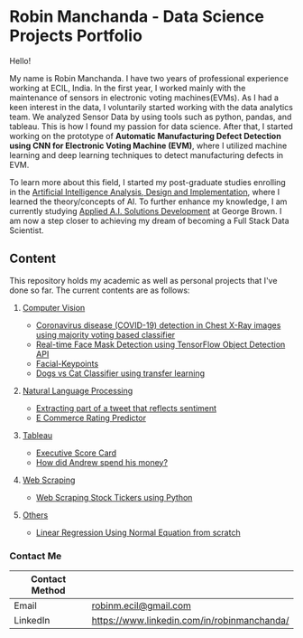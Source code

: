 # Robin Manchanda - Data Science Projects Portfolio

Hello!

My name is Robin Manchanda. I have two years of professional experience working at ECIL, India. In the first year, I worked mainly with the maintenance of sensors in electronic voting machines(EVMs). As I had a keen interest in the data, I voluntarily started working with the data analytics team. We analyzed Sensor Data by using tools such as python, pandas, and tableau. This is how I found my passion for data science. After that, I started working on the prototype of <b>Automatic Manufacturing Defect Detection using CNN for Electronic Voting Machine (EVM)</b>, where I utilized machine learning and deep learning techniques to detect manufacturing defects in EVM.

To learn more about this field, I started my post-graduate studies enrolling in the [Artificial Intelligence Analysis, Design and Implementation](https://durhamcollege.ca/programs/artificial-intelligence-analysis-design-and-implementation-graduate-certificate), where I learned the theory/concepts of AI. To further enhance my knowledge, I am currently studying [Applied A.I. Solutions Development](https://www.georgebrown.ca/programs/applied-ai-solutions-development-program-postgraduate-t431) at George Brown. I am now a step closer to achieving my dream of becoming a Full Stack Data Scientist.



## Content

This repository holds my academic as well as personal projects that I've done so far. The current contents are as follows:
1. [Computer Vision](https://github.com/robmanch/Data-Science/tree/main/Computer%20Vision)
    - [Coronavirus disease (COVID-19) detection in Chest X-Ray images using majority voting based classifier](https://github.com/robmanch/Data-Science/tree/main/Computer%20Vision/COVID-19-detection-in-Chest-X-Ray-images-using-majority-voting-based-classifier)
    - [Real-time Face Mask Detection using TensorFlow Object Detection API](https://github.com/robmanch/Data-Science/tree/main/Computer%20Vision/Real-time%20Face%20Mask%20Detection%20using%20TensorFlow%20Object%20Detection%20API)
    - [Facial-Keypoints](https://github.com/robmanch/Data-Science/tree/main/Computer%20Vision/Facial-Keypoints)
    - [Dogs vs Cat Classifier using transfer learning](https://github.com/robmanch/Data-Science/tree/main/Computer%20Vision/Dogs-vs-Cat-Classifier-using-transfer-learning)


2. [Natural Language Processing](https://github.com/robmanch/Data-Science/tree/main/Natural%20Language%20Processing)
    - [Extracting part of a tweet that reflects sentiment](https://github.com/robmanch/Data-Science/tree/main/Natural%20Language%20Processing/Extracting-part-of-a-tweet-that-reflects-sentiment)
    - [E Commerce Rating Predictor](https://github.com/robmanch/Data-Science/tree/main/Natural%20Language%20Processing/E-Commerce-Rating-Predictor)

3. [Tableau](https://github.com/robmanch/Data-Science/tree/main/Tableau)
    - [Executive Score Card](https://github.com/robmanch/Data-Science/tree/main/Tableau/Executive%20Score%20Card)
    - [How did Andrew spend his money?](https://github.com/robmanch/Data-Science/tree/main/Tableau/How%20did%20Andrew%20spend%20his%20money%3F)
5. [Web Scraping](https://github.com/robmanch/Data-Science/tree/main/Web%20Scraping)
    - [Web Scraping Stock Tickers using Python](https://github.com/robmanch/Data-Science/tree/main/Web%20Scraping/Web%20Scraping%20Stock%20Tickers%20using%20Python)
7. [Others](https://github.com/robmanch/Data-Science/tree/main/others)

    - [Linear Regression Using Normal Equation from scratch](https://github.com/robmanch/Data-Science/tree/main/others/Linear-Regression-Using-Normal-Equation-from-scratch)


### Contact Me

| Contact Method |  |
| --- | --- |
| Email | robinm.ecil@gmail.com |
| LinkedIn | https://www.linkedin.com/in/robinmanchanda/ |

